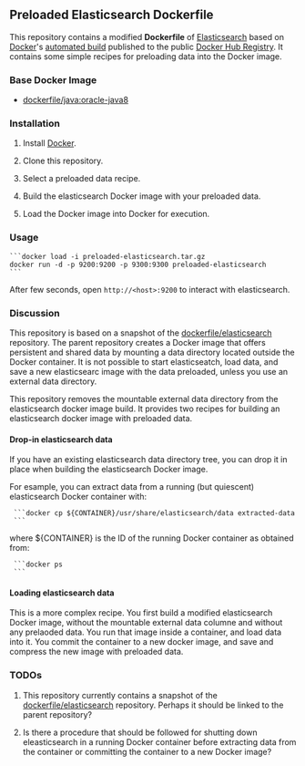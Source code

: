 ## Preloaded Elasticsearch Dockerfile

This repository contains a modified **Dockerfile** of [Elasticsearch](http://www.elasticsearch.org/)
based on  [Docker](https://www.docker.com/)'s [automated build](https://registry.hub.docker.com/u/dockerfile/elasticsearch/)
published to the public [Docker Hub Registry](https://registry.hub.docker.com/).  It contains some simple
recipes for preloading data into the Docker image.

### Base Docker Image

* [dockerfile/java:oracle-java8](http://dockerfile.github.io/#/java)

### Installation

1. Install [Docker](https://www.docker.com/).

2. Clone this repository.

3. Select a preloaded data recipe.

4. Build the elasticsearch Docker image with your preloaded data.

5. Load the Docker image into Docker for execution.

### Usage

    ```docker load -i preloaded-elasticsearch.tar.gz
    docker run -d -p 9200:9200 -p 9300:9300 preloaded-elasticsearch
    ```

After few seconds, open `http://<host>:9200` to interact with elasticsearch.

### Discussion

This repository is based on a snapshot of the
[dockerfile/elasticsearch](https://github.com/dockerfile/elasticsearch)
repository.  The parent repository creates a Docker image that offers
persistent and shared data by mounting a data directory located outside the
Docker container. It is not possible to start elasticseatch, load data, and
save a new elasticsearc image with the data preloaded, unless you use an
external data directory.

This repository removes the mountable external data directory from the
elasticsearch docker image build. It provides two recipes for building
an elasticsearch docker image with preloaded data.

#### Drop-in elasticsearch data

If you have an existing elasticsearch data directory tree, you can drop it in
place when building the elasticsearch Docker image.

For esample, you can extract data from a running (but quiescent) elasticsearch
Docker container with:

     ```docker cp ${CONTAINER}/usr/share/elasticsearch/data extracted-data
     ```
where ${CONTAINER} is the ID of the running Docker container as obtained from:

     ```docker ps
     ```

#### Loading elasticsearch data

This is a more complex recipe. You first build a modified elasticsearch Docker
image, without the mountable external data columne and without any prelaoded
data.  You run that image inside a container, and load data into it. You
commit the container to a new docker image, and save and compress the
new image with preloaded data.


### TODOs

1. This repository currently contains a snapshot of the [dockerfile/elasticsearch](https://github.com/dockerfile/elasticsearch) repository. Perhaps it should be linked to the parent repository?

2. Is there a procedure that should be followed for shutting down eleasticsearch in a running Docker container before extracting data from the container or committing the container to a new Docker image?
